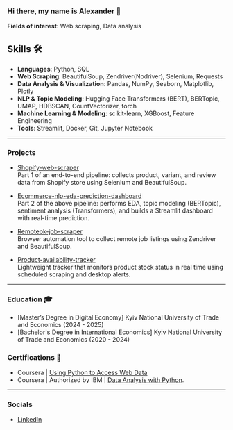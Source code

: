 ### Hi there, my name is Alexander 👋

**Fields of interest**: Web scraping, Data analysis

## Skills 🛠️ 

- **Languages**: Python, SQL
- **Web Scraping**: BeautifulSoup, Zendriver(Nodriver), Selenium, Requests
- **Data Analysis & Visualization**: Pandas, NumPy, Seaborn, Matplotlib, Plotly
- **NLP & Topic Modeling**: Hugging Face Transformers (BERT), BERTopic, UMAP, HDBSCAN, CountVectorizer, torch  
- **Machine Learning & Modeling**: scikit-learn, XGBoost, Feature Engineering
- **Tools**: Streamlit, Docker, Git, Jupyter Notebook

---
### Projects

- [Shopify-web-scraper](https://github.com/Entire-Circus/Shopify-web-scraper)  
  Part 1 of an end-to-end pipeline: collects product, variant, and review data from Shopify store using Selenium and BeautifulSoup.

- [Ecommerce-nlp-eda-prediction-dashboard](https://github.com/Entire-Circus/E-Commerce-Product-Review-Analysis)  
  Part 2 of the above pipeline: performs EDA, topic modeling (BERTopic), sentiment analysis (Transformers), and builds a Streamlit dashboard with real-time prediction.

- [Remoteok-job-scraper](https://github.com/Entire-Circus/Remoteok-job-scraper)  
  Browser automation tool to collect remote job listings using Zendriver and BeautifulSoup.

- [Product-availability-tracker](https://github.com/Entire-Circus/Product-availability-tracker)  
  Lightweight tracker that monitors product stock status in real time using scheduled scraping and desktop alerts.

---

### Education 🎓
- [Master’s Degree in Digital Economy] Kyiv National University of Trade and Economics (2024 - 2025)
- [Bachelor's Degree in International Economics] Kyiv National University of Trade and Economics (2020 - 2024)

### Certifications 📜
- Coursera | [Using Python to Access Web Data](https://www.coursera.org/account/accomplishments/verify/VSQ6E2KORNL2) 
- Coursera | Authorized by IBM | [Data Analysis with Python](https://www.credly.com/earner/earned/badge/5b1627f4-8012-45cf-875d-481869f6a7af).

---

### Socials
- [LinkedIn](https://www.linkedin.com/in/alexander-lysenko-aa794b330/)
